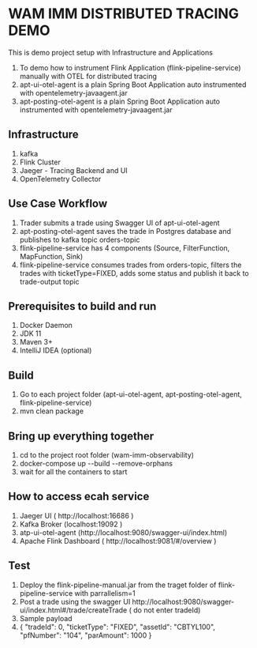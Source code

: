 # WAM IMM DISTRIBUTED TRACING DEMO

This is demo project setup with Infrastructure and Applications 
1. To demo how to instrument Flink Application (flink-pipeline-service) manually with OTEL for distributed tracing
2. apt-ui-otel-agent is a plain Spring Boot Application auto instrumented with opentelemetry-javaagent.jar
3. apt-posting-otel-agent is a plain Spring Boot Application auto instrumented with opentelemetry-javaagent.jar

## Infrastructure
1. kafka
2. Flink Cluster
3. Jaeger - Tracing Backend and UI
4. OpenTelemetry Collector

## Use Case Workflow
1. Trader submits a trade using Swagger UI of apt-ui-otel-agent
2. apt-posting-otel-agent saves the trade in Postgres database and publishes to kafka topic orders-topic
3. flink-pipeline-service has 4 components (Source, FilterFunction, MapFunction, Sink)
4. flink-pipeline-service consumes trades from orders-topic, filters the trades with ticketType=FIXED, adds some status and publish it back to trade-output topic


## Prerequisites to build and run
1. Docker Daemon 
2. JDK 11
3. Maven 3+
4. IntelliJ IDEA (optional)

## Build 
1. Go to each project folder (apt-ui-otel-agent, apt-posting-otel-agent, flink-pipeline-service)
2. mvn clean package

## Bring up everything together
1. cd to the project root folder (wam-imm-observability)
2. docker-compose up --build --remove-orphans
3. wait for all the containers to start

## How to access ecah service 
1. Jaeger UI  ( http://localhost:16686 )
2. Kafka Broker (localhost:19092 )
3. atp-ui-otel-agent (http://localhost:9080/swagger-ui/index.html)
4. Apache Flink Dashboard ( http://localhost:9081/#/overview )

## Test
1. Deploy the flink-pipeline-manual.jar from the traget folder of flink-pipeline-service with parrallelism=1 
2. Post a trade using the swagger UI http://localhost:9080/swagger-ui/index.html#/trade/createTrade  ( do not enter tradeId)
3. Sample payload 
4. {
   "tradeId": 0,
   "ticketType": "FIXED",
   "assetId": "CBTYL100",
   "pfNumber": "104",
   "parAmount": 1000
   }


